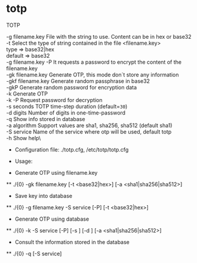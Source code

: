 # totp
TOTP

-g filename.key      File with the string to use. Content can be in hex or base32\
-t <type>            Select the type of string contained in the file <filename.key>\
                       type    => base32|hex\
                       default => base32\
-g filename.key -P   It requests a password to encrypt the content of the filename.key\
-gk filename.key     Generate OTP, this mode don´t store any information\
-gkf filename.key    Generate random passphrase in base32\
-gkP                 Generate random password for encryption data\
-k                   Generate OTP\
-k -P                Request password for decryption\
-s seconds           TOTP time-step duration (default=`30`)\
-d digits            Number of digits in one-time-password\
-q                   Show info stored in database\
-a algorithm         Support values are sha1, sha256, sha512 (default sha1)\
-S service           Name of the service where otp will be used, default totp\
-h                   Show help\

* Configuration file: ./totp.cfg, /etc/totp/totp.cfg

* Usage:

*   Generate OTP using filename.key

** ./{0} -gk filename.key [-t <base32|hex>] [-a <sha1|sha256|sha512>]

*   Save key into database

** ./{0} -g filename.key -S service [-P] [-t <base32|hex>]

*   Generate OTP using database

** ./{0} -k -S service [-P] [-s <seconds>] [-d <digits>] [-a <sha1|sha256|sha512>]

*   Consult the information stored in the database

** ./{0} -q [-S service]
